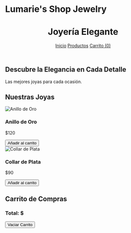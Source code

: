 # Lumarie's Shop Jewelry
<!DOCTYPE html>
<html lang="es">
<head>
    <meta charset="UTF-8">
    <meta name="viewport" content="width=device-width, initial-scale=1.0">
    <title>Joyería Elegante</title>
    <link rel="stylesheet" href="style.css">
</head>
<body>

<header>
    <h1>Joyería Elegante</h1>
    <nav>
        <a href="index.html">Inicio</a>
        <a href="productos.html">Productos</a>
        <a href="carrito.html">Carrito (<span id="cart-count">0</span>)</a>
    </nav>
</header>

<section class="hero">
    <h2>Descubre la Elegancia en Cada Detalle</h2>
    <p>Las mejores joyas para cada ocasión.</p>
</section>

</body>
</html>

<section class="productos">
    <h2>Nuestras Joyas</h2>
    <div class="lista-productos">
        <div class="producto">
            <img src="img/anillo.jpg" alt="Anillo de Oro">
            <h3>Anillo de Oro</h3>
            <p>$120</p>
            <button onclick="agregarAlCarrito('Anillo de Oro', 120)">Añadir al carrito</button>
        </div>
        <div class="producto">
            <img src="img/collar.jpg" alt="Collar de Plata">
            <h3>Collar de Plata</h3>
            <p>$90</p>
            <button onclick="agregarAlCarrito('Collar de Plata', 90)">Añadir al carrito</button>
        </div>
    </div>
</section>

<script src="script.js"></script>
</body>
</html>

<section class="carrito">
    <h2>Carrito de Compras</h2>
    <div id="lista-carrito"></div>
    <h3>Total: $<span id="total"></span></h3>
    <button onclick="vaciarCarrito()">Vaciar Carrito</button>
</section>

<script>
    let carrito = JSON.parse(localStorage.getItem("carrito")) || [];

    function mostrarCarrito() {
        let listaCarrito = document.getElementById("lista-carrito");
        let total = 0;
        listaCarrito.innerHTML = "";

        carrito.forEach((producto, index) => {
            total += producto.precio;
            listaCarrito.innerHTML += `<p>${producto.nombre} - $${producto.precio} <button onclick="eliminarProducto(${index})">X</button></p>`;
        });

        document.getElementById("total").innerText = total;
        document.getElementById("cart-count").innerText = carrito.length;
    }

    function eliminarProducto(index) {
        carrito.splice(index, 1);
        localStorage.setItem("carrito", JSON.stringify(carrito));
        mostrarCarrito();
    }

    function vaciarCarrito() {
        carrito = [];
        localStorage.setItem("carrito", JSON.stringify(carrito));
        mostrarCarrito();
    }

    document.addEventListener("DOMContentLoaded", mostrarCarrito);
</script>

</body>
</html>